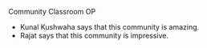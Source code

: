 Community Classroom OP

- Kunal Kushwaha says that this community is amazing.
- Rajat says that this community is impressive.
